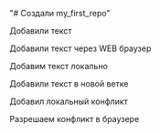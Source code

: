 "# Создали my_first_repo" 

Добавили текст

Добавили текст через WEB браузер


Добавим текст локально

Добавили текст в новой ветке

Добавил локальный конфликт

Разрешаем конфликт в браузере
